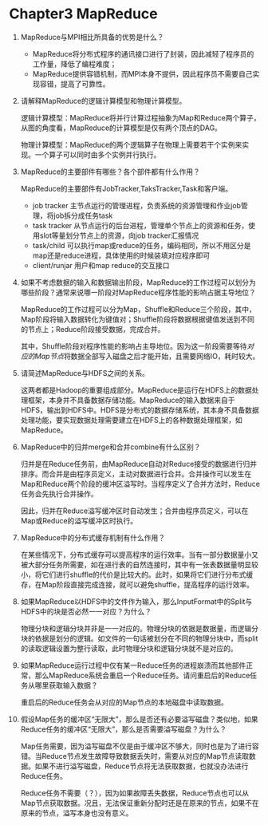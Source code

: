 # Chapter3 MapReduce

1. MapReduce与MPI相比所具备的优势是什么？

   - MapReduce将分布式程序的通讯接口进行了封装，因此减轻了程序员的工作量，降低了编程难度；
   - MapReduce提供容错机制，而MPI本身不提供，因此程序员不需要自己实现容错，提高了可靠性。

2. 请解释MapReduce的逻辑计算模型和物理计算模型。

   逻辑计算模型：MapReduce将并行计算过程抽象为Map和Reduce两个算子，从图的角度看，MapReduce的计算模型是仅有两个顶点的DAG。

   物理计算模型：MapReduce的两个逻辑算子在物理上需要若干个实例来实现。一个算子可以同时由多个实例并行执行。

3. MapReduce的主要部件有哪些？各个部件都有什么作用？

   MapReduce的主要部件有JobTracker,TaksTracker,Task和客户端。

   - job tracker 主节点运行的管理进程，负责系统的资源管理和作业job管理，将job拆分成任务task
   - task tracker 从节点运行的后台进程，管理单个节点上的资源和任务，使用slot等量划分节点上的资源，向job tracker汇报情况
   - task/child 可以执行map或reduce的任务，编码相同，所以不用区分是map还是reduce进程，具体使用的时候装填对应程序即可
   - client/runjar 用户和map reduce的交互接口

4. 如果不考虑数据的输入和数据输出阶段，MapReduce的工作过程可以划分为哪些阶段？通常来说哪一阶段对MapReduce程序性能的影响占据主导地位？

   MapReduce的工作过程可以分为Map，Shuffle和Reduce三个阶段，其中，Map阶段将输入数据转化为键值对；Shuffle阶段将数据根据键值发送到不同的节点上；Reduce阶段接受数据，完成合并。

   其中，Shuffle阶段对程序性能的影响占主导地位。因为这一阶段需要等待*对应的Map节点*将数据全部写入磁盘之后才能开始，且需要网络IO，耗时较大。

5. 请简述MapReduce与HDFS之间的关系。

   这两者都是Hadoop的重要组成部分。MapReduce是运行在HDFS上的数据处理框架，本身并不具备数据存储功能。MapReduce的输入数据来自于HDFS，输出到HDFS中。HDFS是分布式的数据存储系统，其本身不具备数据处理功能，要实现数据处理需要建立在HDFS上的各种数据处理框架，如MapReduce。

6. MapReduce中的归并merge和合并combine有什么区别？

   归并是在Reduce任务前，由MapReduce自动对Reduce接受的数据进行归并排序。而合并是由程序员定义，主动对数据进行合并。合并操作可以发生在Map和Reduce两个阶段的缓冲区溢写时。当程序定义了合并方法时，Reduce任务会先执行合并操作。

   因此，归并在Reduce溢写缓冲区时自动发生；合并由程序员定义，可以在Map或Reduce的溢写缓冲区时执行。

7. MapReduce中的分布式缓存机制有什么作用？

   在某些情况下，分布式缓存可以提高程序的运行效率。当有一部分数据量小又被大部分任务所需要，如在进行表的自然连接时，其中有一张表数据量明显较小，将它们进行shuffle的代价是比较大的。此时，如果将它们进行分布式缓存，在Map阶段直接完成连接，就可以避免shuffle，提高程序的运行效率。

8. 如果MapReduce以HDFS中的文件作为输入，那么InputFormat中的Split与HDFS中的块是否必然一一对应？为什么？

   物理分块和逻辑分块并非是一一对应的。物理分块的依据是数据量，而逻辑分块的依据是划分的逻辑。如文件的一句话被划分在不同的物理分块中，而split的读取逻辑设置为整行读取，此时物理分块和逻辑分块就不是对应的。

9. 如果MapReduce运行过程中仅有某一Reduce任务的进程崩溃而其他部件正常，那么MapReduce系统会重启一个Reduce任务。请问重启后的Reduce任务从哪里获取输入数据？

   重启后的Reduce任务会从对应的Map节点的本地磁盘中读取数据。

10. 假设Map任务的缓冲区“无限大”，那么是否还有必要溢写磁盘？类似地，如果Reduce任务的缓冲区“无限大”，那么是否需要溢写磁盘？为什么？

    Map任务需要，因为溢写磁盘不仅是由于缓冲区不够大，同时也是为了进行容错。当Reduce节点发生故障导致数据丢失时，需要从对应的Map节点读取数据。如果不进行溢写磁盘，Reduce节点将无法获取数据，也就没办法进行Reduce任务。

    Reduce任务不需要（？），因为如果故障丢失数据，Reduce节点也可以从Map节点获取数据。况且，无法保证重新分配时还是在原来的节点，如果不在原来的节点，溢写本身也没有意义。

